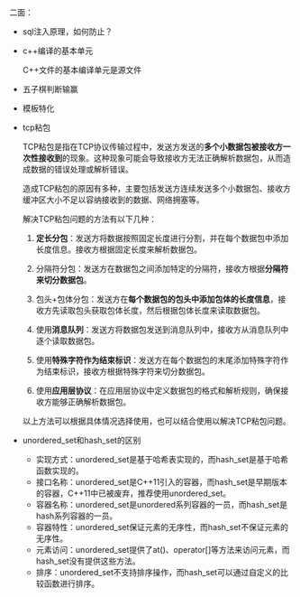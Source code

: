 二面：

- sql注入原理，如何防止？

  

- c++编译的基本单元

  C++文件的基本编译单元是源文件

- 五子棋判断输赢

- 模板特化

- tcp粘包

  TCP粘包是指在TCP协议传输过程中，发送方发送的**多个小数据包被接收方一次性接收到**的现象。这种现象可能会导致接收方无法正确解析数据包，从而造成数据的错误处理或解析错误。

  造成TCP粘包的原因有多种，主要包括发送方连续发送多个小数据包、接收方缓冲区大小不足以容纳接收到的数据、网络拥塞等。

  解决TCP粘包问题的方法有以下几种：

  1. **定长分包**：发送方将数据按照固定长度进行分割，并在每个数据包中添加长度信息。接收方根据固定长度来解析数据包。

  2. 分隔符分包：发送方在数据包之间添加特定的分隔符，接收方根据**分隔符来切分数据包**。

  3. 包头+包体分包：发送方在**每个数据包的包头中添加包体的长度信息**，接收方先读取包头获取包体长度，然后根据包体长度来读取数据包。

  4. 使用**消息队列**：发送方将数据包发送到消息队列中，接收方从消息队列中逐个读取数据包。

  5. 使用**特殊字符作为结束标识**：发送方在每个数据包的末尾添加特殊字符作为结束标识，接收方根据特殊字符来切分数据包。

  6. 使用**应用层协议**：在应用层协议中定义数据包的格式和解析规则，确保接收方能够正确解析数据包。

  以上方法可以根据具体情况选择使用，也可以结合使用以解决TCP粘包问题。

- unordered_set和hash_set的区别

  - 实现方式：unordered_set是基于哈希表实现的，而hash_set是基于哈希函数实现的。
  - 接口名称：unordered_set是C++11引入的容器，而hash_set是早期版本的容器，C++11中已被废弃，推荐使用unordered_set。
  - 容器名称：unordered_set是unordered系列容器的一员，而hash_set是hash系列容器的一员。
  - 容器特性：unordered_set保证元素的无序性，而hash_set不保证元素的无序性。
  - 元素访问：unordered_set提供了at()、operator[]等方法来访问元素，而hash_set没有提供这些方法。
  - 排序：unordered_set不支持排序操作，而hash_set可以通过自定义的比较函数进行排序。

